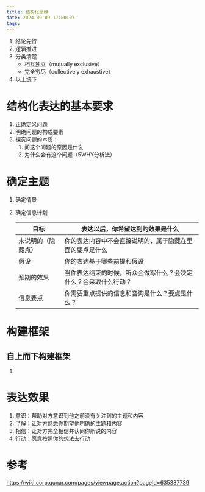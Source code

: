 ```yaml
---
title: 结构化思维
date: 2024-09-09 17:00:07
tags:
---
```


1. 结论先行
2. 逻辑推进
3. 分类清楚
   - 相互独立（mutually exclusive）
   - 完全穷尽（collectively exhaustive）
4. 以上统下

# 结构化表达的基本要求

1. 正确定义问题
2. 明确问题的构成要素
3. 探究问题的本质：
   1. 问这个问题的原因是什么
   2. 为什么会有这个问题（5WHY分析法）

# 确定主题

1. 确定情景

2. 确定信息计划

   | 目标               | 表达以后，你希望达到的效果是什么                             |
   | ------------------ | ------------------------------------------------------------ |
   | 未说明的（隐藏点） | 你的表达内容中不会直接说明的，属于隐藏在里面的要点是什么     |
   | 假设               | 你的表达基于哪些前提和假设                                   |
   | 预期的效果         | 当你表达结束的时候，听众会做写什么？会决定什么？会采取什么行动？ |
   | 信息要点           | 你需要重点提供的信息和咨询是什么？要点是什么？               |

# 构建框架

## 自上而下构建框架

1. 



# 表达效果

1. 意识：帮助对方意识到他之前没有关注到的主题和内容
2. 了解：让对方熟悉你期望他明确的主题和内容
3. 相信：让对方完全相信并认同你所说的内容
4. 行动：愿意按照你的想法去行动

# 参考

https://wiki.corp.qunar.com/pages/viewpage.action?pageId=635387739
